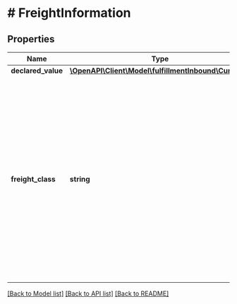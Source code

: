 # # FreightInformation

## Properties

Name | Type | Description | Notes
------------ | ------------- | ------------- | -------------
**declared_value** | [**\OpenAPI\Client\Model\fulfillmentInbound\Currency**](Currency.md) |  | [optional]
**freight_class** | **string** | Freight class.  Possible values: &#x60;NONE&#x60;, &#x60;FC_50&#x60;, &#x60;FC_55&#x60;, &#x60;FC_60&#x60;, &#x60;FC_65&#x60;, &#x60;FC_70&#x60;, &#x60;FC_77_5&#x60;, &#x60;FC_85&#x60;, &#x60;FC_92_5&#x60;, &#x60;FC_100&#x60;, &#x60;FC_110&#x60;, &#x60;FC_125&#x60;, &#x60;FC_150&#x60;, &#x60;FC_175&#x60;, &#x60;FC_200&#x60;, &#x60;FC_250&#x60;, &#x60;FC_300&#x60;, &#x60;FC_400&#x60;, &#x60;FC_500&#x60;. | [optional]

[[Back to Model list]](../../README.md#models) [[Back to API list]](../../README.md#endpoints) [[Back to README]](../../README.md)
